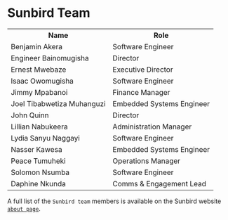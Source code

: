 # Sunbird Team
<table>
  <tr>
    <th>Name</th>
    <th>Role</th>
  </tr>
  <tr>
    <td>Benjamin Akera</td>
    <td>Software Engineer</td>
  </tr>
  <tr>
    <td>Engineer Bainomugisha</td>
    <td>Director</td>
  </tr>
  <tr>
    <td>Ernest Mwebaze</td>
    <td>Executive Director</td>
  </tr>
  <tr>
    <td>Isaac Owomugisha</td>
    <td>Software Engineer</td>
  </tr>
  <tr>
    <td>Jimmy Mpabanoi</td>
    <td>Finance Manager</td>
  </tr>
  <tr>
    <td>Joel Tibabwetiza Muhanguzi</td>
    <td>Embedded Systems Engineer</td>
  </tr>
  <tr>
    <td>John Quinn</td>
    <td>Director</td>
  </tr>
  <tr>
    <td>Lillian Nabukeera</td>
    <td>Administration Manager</td>
  </tr>
  <tr>
    <td>Lydia Sanyu Naggayi</td>
    <td>Software Engineer</td>
  </tr>
  <tr>
    <td>Nasser Kawesa</td>
    <td>Embedded Systems Engineer</td>
  </tr>
  <tr>
    <td>Peace Tumuheki</td>
    <td>Operations Manager</td>
  </tr>
  <tr>
    <td>Solomon Nsumba</td>
    <td>Software Engineer</td>
  </tr>
  <tr>
    <td>Daphine Nkunda</td>
    <td>Comms & Engagement Lead</td>
  </tr>
</table>


A full list of the `Sunbird team` members is available on the Sunbird website [`about page`](https://sunbird.ai/about/#SBteam).
